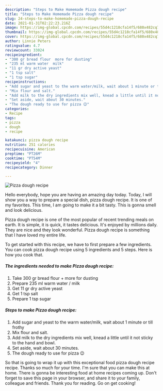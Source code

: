 ```yaml
---
description: "Steps to Make Homemade Pizza dough recipe"
title: "Steps to Make Homemade Pizza dough recipe"
slug: 24-steps-to-make-homemade-pizza-dough-recipe
date: 2021-01-31T02:22:23.216Z
image: https://img-global.cpcdn.com/recipes/55d4c1218cfa14f5/680x482cq70/pizza-dough-recipe-recipe-main-photo.jpg
thumbnail: https://img-global.cpcdn.com/recipes/55d4c1218cfa14f5/680x482cq70/pizza-dough-recipe-recipe-main-photo.jpg
cover: https://img-global.cpcdn.com/recipes/55d4c1218cfa14f5/680x482cq70/pizza-dough-recipe-recipe-main-photo.jpg
author: Linnie Peters
ratingvalue: 4.7
reviewcount: 33024
recipeingredient:
- "300 gr bread flour  more for dusting"
- "235 ml warm water  milk"
- "11 gr dry active yeast"
- "1 tsp salt"
- "1 tsp sugar"
recipeinstructions:
- "Add sugar and yeast to the warm water/milk, wait about 1 minute or till frothy"
- "Mix flour and salt."
- "Add milk to the dry ingredients mix well, knead a little until it not sticky to the hand and bowl."
- "Set aside, wait about 30 minutes."
- "The dough ready to use for pizza 😉"
categories:
- Recipe
tags:
- pizza
- dough
- recipe

katakunci: pizza dough recipe 
nutrition: 251 calories
recipecuisine: American
preptime: "PT26M"
cooktime: "PT54M"
recipeyield: "4"
recipecategory: Dinner

---
```



![Pizza dough recipe](https://img-global.cpcdn.com/recipes/55d4c1218cfa14f5/680x482cq70/pizza-dough-recipe-recipe-main-photo.jpg)

Hello everybody, hope you are having an amazing day today. Today, I will show you a way to prepare a special dish, pizza dough recipe. It is one of my favorites. This time, I am going to make it a bit tasty. This is gonna smell and look delicious.



Pizza dough recipe is one of the most popular of recent trending meals on earth. It is simple, it is quick, it tastes delicious. It's enjoyed by millions daily. They are nice and they look wonderful. Pizza dough recipe is something that I have loved my entire life.


To get started with this recipe, we have to first prepare a few ingredients. You can cook pizza dough recipe using 5 ingredients and 5 steps. Here is how you cook that.

<!--inarticleads1-->

##### The ingredients needed to make Pizza dough recipe:

1. Take 300 gr bread flour + more for dusting
1. Prepare 235 ml warm water / milk
1. Get 11 gr dry active yeast
1. Get 1 tsp salt
1. Prepare 1 tsp sugar




<!--inarticleads2-->

##### Steps to make Pizza dough recipe:

1. Add sugar and yeast to the warm water/milk, wait about 1 minute or till frothy
1. Mix flour and salt.
1. Add milk to the dry ingredients mix well, knead a little until it not sticky to the hand and bowl.
1. Set aside, wait about 30 minutes.
1. The dough ready to use for pizza 😉




So that is going to wrap it up with this exceptional food pizza dough recipe recipe. Thanks so much for your time. I'm sure that you can make this at home. There is gonna be interesting food at home recipes coming up. Don't forget to save this page in your browser, and share it to your family, colleague and friends. Thank you for reading. Go on get cooking!

